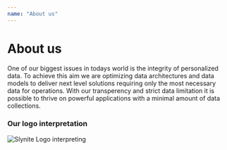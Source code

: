 ```yaml
---
name: "About us"
---
```

# About us

One of our biggest issues in todays world is the integrity of personalized data. To achieve this aim we are optimizing data architectures and data models to deliver next level solutions requiring only the most necessary data for operations. With our transperency and strict data limitation it is possible to thrive on powerful applications with a minimal amount of data collections.

### Our logo interpretation

![Slynite Logo interpreting](/company/slynite-logo-interpreting.png)